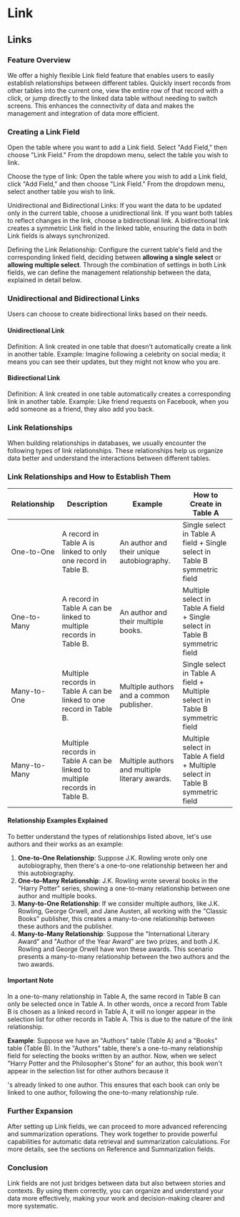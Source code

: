# Link

## Links

### Feature Overview

We offer a highly flexible Link field feature that enables users to easily establish relationships between different tables. Quickly insert records from other tables into the current one, view the entire row of that record with a click, or jump directly to the linked data table without needing to switch screens. This enhances the connectivity of data and makes the management and integration of data more efficient.

### Creating a Link Field

Open the table where you want to add a Link field. Select "Add Field," then choose "Link Field." From the dropdown menu, select the table you wish to link.

Choose the type of link: Open the table where you wish to add a Link field, click "Add Field," and then choose "Link Field." From the dropdown menu, select another table you wish to link.

Unidirectional and Bidirectional Links: If you want the data to be updated only in the current table, choose a unidirectional link. If you want both tables to reflect changes in the link, choose a bidirectional link. A bidirectional link creates a symmetric Link field in the linked table, ensuring the data in both Link fields is always synchronized.

Defining the Link Relationship: Configure the current table's field and the corresponding linked field, deciding between **allowing a single select** or **allowing multiple select**. Through the combination of settings in both Link fields, we can define the management relationship between the data, explained in detail below.

### Unidirectional and Bidirectional Links

Users can choose to create bidirectional links based on their needs.

#### Unidirectional Link

Definition: A link created in one table that doesn't automatically create a link in another table. Example: Imagine following a celebrity on social media; it means you can see their updates, but they might not know who you are.

#### Bidirectional Link

Definition: A link created in one table automatically creates a corresponding link in another table. Example: Like friend requests on Facebook, when you add someone as a friend, they also add you back.

### Link Relationships

When building relationships in databases, we usually encounter the following types of link relationships. These relationships help us organize data better and understand the interactions between different tables.

### Link Relationships and How to Establish Them

| Relationship | Description                                                               | Example                                        | How to Create in Table A                                                      |
| ------------ | ------------------------------------------------------------------------- | ---------------------------------------------- | ----------------------------------------------------------------------------- |
| One-to-One   | A record in Table A is linked to only one record in Table B.              | An author and their unique autobiography.      | Single select in Table A field + Single select in Table B symmetric field     |
| One-to-Many  | A record in Table A can be linked to multiple records in Table B.         | An author and their multiple books.            | Multiple select in Table A field + Single select in Table B symmetric field   |
| Many-to-One  | Multiple records in Table A can be linked to one record in Table B.       | Multiple authors and a common publisher.       | Single select in Table A field + Multiple select in Table B symmetric field   |
| Many-to-Many | Multiple records in Table A can be linked to multiple records in Table B. | Multiple authors and multiple literary awards. | Multiple select in Table A field + Multiple select in Table B symmetric field |

#### Relationship Examples Explained

To better understand the types of relationships listed above, let's use authors and their works as an example:

1. **One-to-One Relationship**: Suppose J.K. Rowling wrote only one autobiography, then there's a one-to-one relationship between her and this autobiography.
2. **One-to-Many Relationship**: J.K. Rowling wrote several books in the "Harry Potter" series, showing a one-to-many relationship between one author and multiple books.
3. **Many-to-One Relationship**: If we consider multiple authors, like J.K. Rowling, George Orwell, and Jane Austen, all working with the "Classic Books" publisher, this creates a many-to-one relationship between these authors and the publisher.
4. **Many-to-Many Relationship**: Suppose the "International Literary Award" and "Author of the Year Award" are two prizes, and both J.K. Rowling and George Orwell have won these awards. This scenario presents a many-to-many relationship between the two authors and the two awards.

#### Important Note

In a one-to-many relationship in Table A, the same record in Table B can only be selected once in Table A. In other words, once a record from Table B is chosen as a linked record in Table A, it will no longer appear in the selection list for other records in Table A. This is due to the nature of the link relationship.

**Example**: Suppose we have an "Authors" table (Table A) and a "Books" table (Table B). In the "Authors" table, there's a one-to-many relationship field for selecting the books written by an author. Now, when we select "Harry Potter and the Philosopher's Stone" for an author, this book won't appear in the selection list for other authors because it

's already linked to one author. This ensures that each book can only be linked to one author, following the one-to-many relationship rule.

### Further Expansion

After setting up Link fields, we can proceed to more advanced referencing and summarization operations. They work together to provide powerful capabilities for automatic data retrieval and summarization calculations. For more details, see the sections on Reference and Summarization fields.

### Conclusion

Link fields are not just bridges between data but also between stories and contexts. By using them correctly, you can organize and understand your data more effectively, making your work and decision-making clearer and more systematic.
